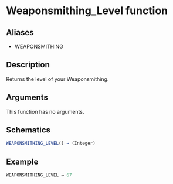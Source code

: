# Weaponsmithing_Level function

## Aliases

- WEAPONSMITHING

## Description

Returns the level of your Weaponsmithing.

## Arguments

This function has no arguments.

## Schematics

```js
WEAPONSMITHING_LEVEL() → (Integer)
```

## Example

```js
WEAPONSMITHING_LEVEL → 67
```
